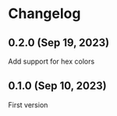 # Changelog

## 0.2.0 (Sep 19, 2023)
Add support for hex colors

## 0.1.0 (Sep 10, 2023)
First version